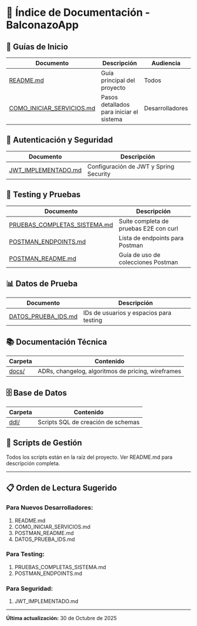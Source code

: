 # 📝 Índice de Documentación - BalconazoApp

## 🚀 Guías de Inicio

| Documento | Descripción | Audiencia |
|-----------|-------------|-----------|
| [README.md](./README.md) | Guía principal del proyecto | Todos |
| [COMO_INICIAR_SERVICIOS.md](./COMO_INICIAR_SERVICIOS.md) | Pasos detallados para iniciar el sistema | Desarrolladores |

## 🔐 Autenticación y Seguridad

| Documento | Descripción |
|-----------|-------------|
| [JWT_IMPLEMENTADO.md](./JWT_IMPLEMENTADO.md) | Configuración de JWT y Spring Security |

## 🧪 Testing y Pruebas

| Documento | Descripción |
|-----------|-------------|
| [PRUEBAS_COMPLETAS_SISTEMA.md](./PRUEBAS_COMPLETAS_SISTEMA.md) | Suite completa de pruebas E2E con curl |
| [POSTMAN_ENDPOINTS.md](./POSTMAN_ENDPOINTS.md) | Lista de endpoints para Postman |
| [POSTMAN_README.md](./POSTMAN_README.md) | Guía de uso de colecciones Postman |

## 📊 Datos de Prueba

| Documento | Descripción |
|-----------|-------------|
| [DATOS_PRUEBA_IDS.md](./DATOS_PRUEBA_IDS.md) | IDs de usuarios y espacios para testing |

## 📚 Documentación Técnica

| Carpeta | Contenido |
|---------|-----------|
| [docs/](./docs/) | ADRs, changelog, algoritmos de pricing, wireframes |

## 🗄️ Base de Datos

| Carpeta | Contenido |
|---------|-----------|
| [ddl/](./ddl/) | Scripts SQL de creación de schemas |

## 🔧 Scripts de Gestión

Todos los scripts están en la raíz del proyecto. Ver README.md para descripción completa.

---

## 📋 Orden de Lectura Sugerido

### Para Nuevos Desarrolladores:
1. README.md
2. COMO_INICIAR_SERVICIOS.md
3. POSTMAN_README.md
4. DATOS_PRUEBA_IDS.md

### Para Testing:
1. PRUEBAS_COMPLETAS_SISTEMA.md
2. POSTMAN_ENDPOINTS.md

### Para Seguridad:
1. JWT_IMPLEMENTADO.md

---

**Última actualización:** 30 de Octubre de 2025

